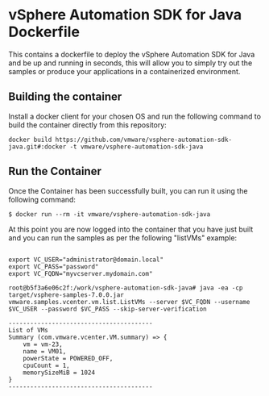 # vSphere Automation SDK for Java Dockerfile

This contains a dockerfile to deploy the vSphere Automation SDK for Java and be up and running in seconds, this will allow you to simply try out the samples or produce your applications in a containerized environment.

## Building the container

Install a docker client for your chosen OS and run the following command to build the container directly from this repository:

```console
docker build https://github.com/vmware/vsphere-automation-sdk-java.git#:docker -t vmware/vsphere-automation-sdk-java
```

## Run the Container

Once the Container has been successfully built, you can run it using the following command:

```console
$ docker run --rm -it vmware/vsphere-automation-sdk-java
```

At this point you are now logged into the container that you have just built and you can run the samples as per the following "listVMs" example:

```console

export VC_USER="administrator@domain.local"
export VC_PASS="password"
export VC_FQDN="myvcserver.mydomain.com"

root@b5f3a6e06c2f:/work/vsphere-automation-sdk-java# java -ea -cp target/vsphere-samples-7.0.0.jar vmware.samples.vcenter.vm.list.ListVMs --server $VC_FQDN --username $VC_USER --password $VC_PASS --skip-server-verification

----------------------------------------
List of VMs
Summary (com.vmware.vcenter.VM.summary) => {
    vm = vm-23,
    name = VM01,
    powerState = POWERED_OFF,
    cpuCount = 1,
    memorySizeMiB = 1024
}
----------------------------------------
```
